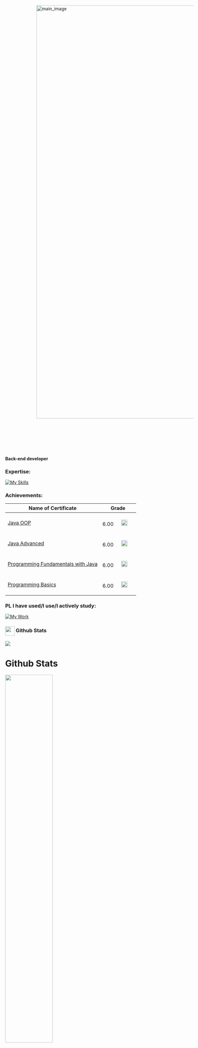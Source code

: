 <img src="https://i.ibb.co/XkDb2YqP/gh-intro-wh.png" alt="main_image" style="margin: 100px; width: 1324px;"> 

#### Back-end developer

### Expertise:  
[![My Skills](https://skillicons.dev/icons?i=c,cpp,java,cs,mysql&theme=light&perline=4)](https://skillicons.dev)
         
### Achievements:  
| Name of Certificate  | Grade |
| ------------- | ------------- |
|  [Java OOP](https://softuni.bg/certificates/details/181496/a8a6284d) | 6.00 <img src="https://em-content.zobj.net/thumbs/120/apple/354/check-mark-button_2705.png" alt="image_description" style="margin: 20px; width: 20px;"> |
| [Java Advanced](https://softuni.bg/certificates/details/174622/d201314a) | 6.00 <img src="https://em-content.zobj.net/thumbs/120/apple/354/check-mark-button_2705.png" alt="image_description" style="margin: 20px; width: 20px;"> |
| [Programming Fundamentals with Java](https://softuni.bg/certificates/details/169306/388a139b)  | 6.00 <img src="https://em-content.zobj.net/thumbs/120/apple/354/check-mark-button_2705.png" alt="image_description" style="margin: 20px; width: 20px;"> |
| [Programming Basics](https://softuni.bg/certificates/details/108042/9a6dcaa9)  | 6.00 <img src="https://em-content.zobj.net/thumbs/120/apple/354/check-mark-button_2705.png" alt="image_description" style="margin: 20px; width: 20px;"> |
 
### PL I have used/I use/I actively study:   
[![My Work](https://skillicons.dev/icons?i=dotnet,react,html,css,js,php&theme=light&perline=8)](https://skillicons.dev)

<div id="user-content-toc">
         <h3><img align="center" height="30" src="https://em-content.zobj.net/thumbs/120/apple/354/person-climbing_light-skin-tone_1f9d7-1f3fb_1f3fb.png"> Github Stats</h3>
         <img src="https://em-content.zobj.net/thumbs/120/apple/354/person-climbing_light-skin-tone_1f9d7-1f3fb_1f3fb.png"> <h1>Github Stats</h1>                 
</div>

<div class='container'>
<img style="height: auto; width: 55%;" class="img" src="https://github-readme-stats.vercel.app/api?username=danikolovv&theme=dark&hide_border=false&include_all_commits=false&count_private=true" />
<img style="height: auto; width: 55%;" class="img" src="https://github-readme-streak-stats.herokuapp.com/?user=danikolovv&theme=dark&hide_border=false" />
&nbsp;
&nbsp;
<img style="height: auto; width: 40%;" class="img" src="https://github-readme-stats.vercel.app/api/top-langs/?username=danikolovv&theme=dark&hide_border=false&include_all_commits=false&count_private=true&layout=compact" />
<img style="height: auto; width: 97%;" class="img" src="https://github-profile-trophy.vercel.app/?username=danikolovv&theme=apprentice&no-frame=false&no-bg=true&margin-w=4" alt="trophy" />
</div>



